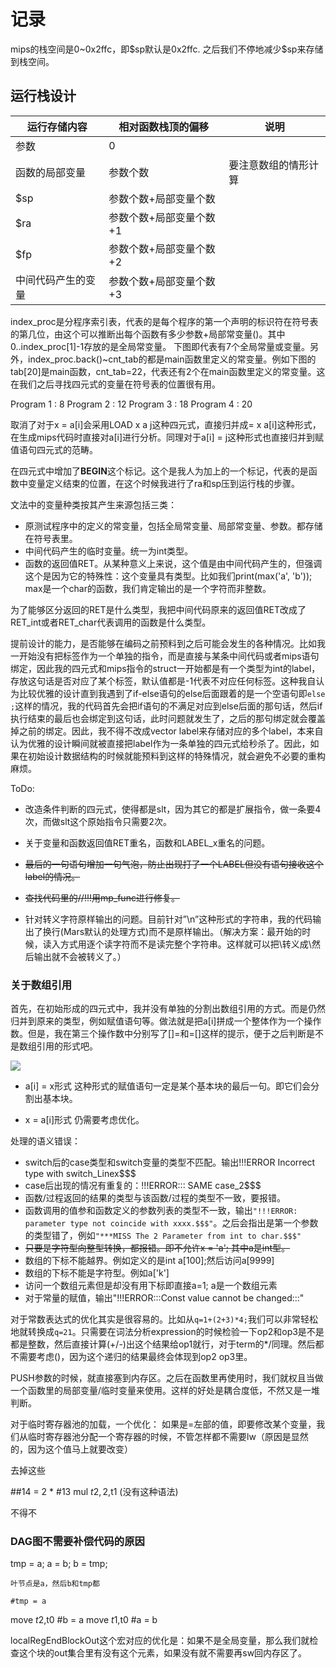 # 记录

mips的栈空间是0~0x2ffc，即\$sp默认是0x2ffc. 之后我们不停地减少\$sp来存储到栈空间。

## 运行栈设计

| 运行存储内容 | 相对函数栈顶的偏移 | 说明 |
| --- | --- | --- |
| 参数 | 0 |  |
| 函数的局部变量 | 参数个数 | 要注意数组的情形计算 |
| $sp | 参数个数+局部变量个数 |  |
| $ra | 参数个数+局部变量个数+1 |  |
| $fp | 参数个数+局部变量个数+2 |  |
| 中间代码产生的变量 | 参数个数+局部变量个数+3 |  |


index_proc是分程序索引表，代表的是每个程序的第一个声明的标识符在符号表的第几位，由这个可以推断出每个函数有多少参数+局部常变量()。其中0..index_proc[1]-1存放的是全局常变量。 下图即代表有7个全局常量或变量。另外，index_proc.back()~cnt_tab的都是main函数里定义的常变量。例如下图的tab[20]是main函数，cnt_tab=22，代表还有2个在main函数里定义的常变量。这在我们之后寻找四元式的变量在符号表的位置很有用。

Program 1 :  8
Program 2 :  12
Program 3 :  18
Program 4 :  20


取消了对于x = a[i]会采用LOAD x a j这种四元式，直接归并成= x a[i]这种形式，在生成mips代码时直接对a[i]进行分析。同理对于a[i] = j这种形式也直接归并到赋值语句四元式的范畴。

在四元式中增加了**BEGIN**这个标记。这个是我人为加上的一个标记，代表的是函数中变量定义结束的位置，在这个时候我进行了ra和sp压到运行栈的步骤。

文法中的变量种类按其产生来源包括三类：

* 原测试程序中的定义的常变量，包括全局常变量、局部常变量、参数。都存储在符号表里。
* 中间代码产生的临时变量。统一为int类型。
* 函数的返回值RET。从某种意义上来说，这个值是由中间代码产生的，但强调这个是因为它的特殊性：这个变量具有类型。比如我们print(max('a', 'b')); max是一个char的函数，我们肯定输出的是一个字符而非整数。

为了能够区分返回的RET是什么类型，我把中间代码原来的返回值RET改成了RET_int或者RET_char代表调用的函数是什么类型。

提前设计的能力，是否能够在编码之前预料到之后可能会发生的各种情况。比如我一开始没有把标签作为一个单独的指令，而是直接与某条中间代码或者mips语句绑定，因此我的四元式和mips指令的struct一开始都是有一个类型为int的label，存放这句话是否对应了某个标签，默认值都是-1代表不对应任何标签。这种我自认为比较优雅的设计直到我遇到了if-else语句的else后面跟着的是一个空语句即`else ;`这样的情况，我的代码首先会把if语句的不满足对应到else后面的那句话，然后if执行结束的最后也会绑定到这句话，此时问题就发生了，之后的那句绑定就会覆盖掉之前的绑定。因此，我不得不改成vector<int> label来存储对应的多个label，本来自认为优雅的设计瞬间就被直接把label作为一条单独的四元式给秒杀了。因此，如果在初始设计数据结构的时候就能预料到这样的特殊情况，就会避免不必要的重构麻烦。

ToDo:

* 改造条件判断的四元式，使得都是slt，因为其它的都是扩展指令，做一条要4次，而做slt这个原始指令只需要2次。
* 关于变量和函数返回值RET重名，函数和LABEL_x重名的问题。
* ~~最后的一句语句增加一句气泡，防止出现打了一个LABEL但没有语句接收这个label的情况。~~

* ~~查找代码里的//!!!用mp_func进行修复。~~

* 针对转义字符原样输出的问题。目前针对”\n”这种形式的字符串，我的代码输出了换行(Mars默认的处理方式)而不是原样输出。（解决方案：最开始的时候，读入方式用逐个读字符而不是读完整个字符串。这样就可以把\转义成\\然后输出就不会被转义了。）


### 关于数组引用

首先，在初始形成的四元式中，我并没有单独的分割出数组引用的方式。而是仍然归并到原来的类型，例如赋值语句等。做法就是把a[i]拼成一个整体作为一个操作数。但是，我在第三个操作数中分别写了[]=和=[]这样的提示，便于之后判断是不是数组引用的形式吧。

![](/Users/Mr.ZY/GitHub/Compiler/pic1.jpg)

* a[i] = x形式
这种形式的赋值语句一定是某个基本块的最后一句。即它们会分割出基本块。

* x = a[i]形式
仍需要考虑优化。

处理的语义错误：

* switch后的case类型和switch变量的类型不匹配。输出!!!ERROR Incorrect type with switch_Linex$$$
* case后出现的情况有重复的：!!!ERROR::: SAME case_2$$$
* 函数/过程返回的结果的类型与该函数/过程的类型不一致，要报错。
* 函数调用的值参和函数定义的参数列表的类型不一致，输出```"!!!ERROR: parameter type not coincide with xxxx.$$$"```。之后会指出是第一个参数的类型错了，例如```"***MISS The 2 Parameter from int to char.$$$"```
* ~~只要是字符型向整型转换，都报错。即不允许x = 'a'; 其中a是int型。~~
* 数组的下标不能越界。例如定义的是int a[100];然后访问a[9999]
* 数组的下标不能是字符型。例如a['k']
* 访问一个数组元素但是却没有用下标即直接a=1; a是一个数组元素
* 对于常量的赋值，输出"!!!ERROR:::Const value cannot be changed:::" 




对于常数表达式的优化其实是很容易的。比如从`q=1+(2+3)*4;`我们可以非常轻松地就转换成`q=21`。只需要在词法分析expression的时候检验一下op2和op3是不是都是整数，然后直接计算(+/-)出这个结果给op1就行，对于term的*/同理。然后都不需要考虑()，因为这个递归的结果最终会体现到op2 op3里。

PUSH参数的时候，就直接塞到内存区。之后在函数里再使用时，我们就权且当做一个函数里的局部变量/临时变量来使用。这样的好处是耦合度低，不然又是一堆判断。

对于临时寄存器池的加载，一个优化： 如果是=左部的值，即要修改某个变量，我们从临时寄存器池分配一个寄存器的时候，不管怎样都不需要lw（原因是显然的，因为这个值马上就要改变）

去掉这些

\#\#14 = 2 * #13
mul	$t2,2,$t1 (没有这种语法)

不得不


### DAG图不需要补偿代码的原因



tmp = a;
    a = b;
    b = tmp;
    
    叶节点是a，然后b和tmp都
    
    #tmp = a
move	$t2,$t0
\#b = a
move	$t1,$t0
\#a = b


localRegEndBlockOut这个宏对应的优化是：如果不是全局变量，那么我们就检查这个块的out集合里有没有这个元素，如果没有就不需要再sw回内存区了。

